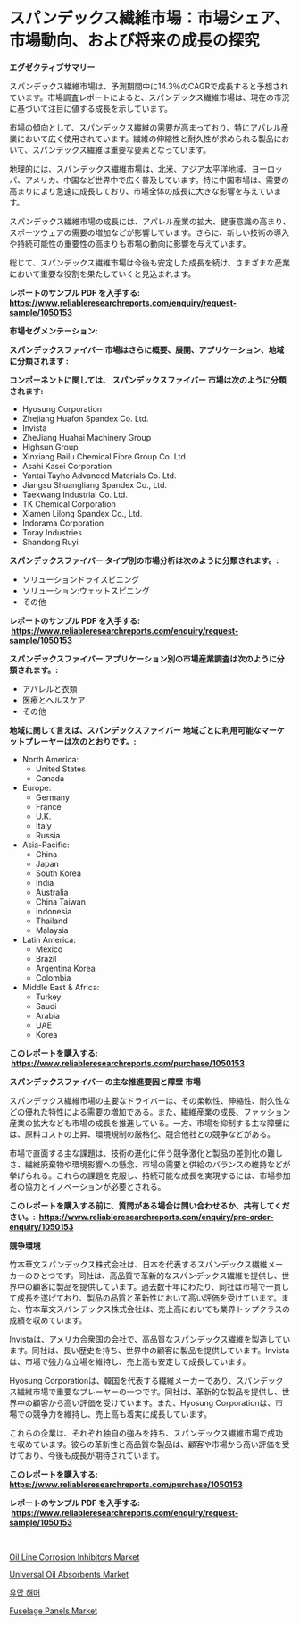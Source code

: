 <p><h1>スパンデックス繊維市場：市場シェア、市場動向、および将来の成長の探究</h1></p><p><strong>エグゼクティブサマリー</strong></p>
<p><p>スパンデックス繊維市場は、予測期間中に14.3％のCAGRで成長すると予想されています。市場調査レポートによると、スパンデックス繊維市場は、現在の市況に基づいて注目に値する成長を示しています。</p><p>市場の傾向として、スパンデックス繊維の需要が高まっており、特にアパレル産業において広く使用されています。繊維の伸縮性と耐久性が求められる製品において、スパンデックス繊維は重要な要素となっています。</p><p>地理的には、スパンデックス繊維市場は、北米、アジア太平洋地域、ヨーロッパ、アメリカ、中国など世界中で広く普及しています。特に中国市場は、需要の高まりにより急速に成長しており、市場全体の成長に大きな影響を与えています。</p><p>スパンデックス繊維市場の成長には、アパレル産業の拡大、健康意識の高まり、スポーツウェアの需要の増加などが影響しています。さらに、新しい技術の導入や持続可能性の重要性の高まりも市場の動向に影響を与えています。</p><p>総じて、スパンデックス繊維市場は今後も安定した成長を続け、さまざまな産業において重要な役割を果たしていくと見込まれます。</p></p>
<p><strong>レポートのサンプル PDF を入手する: <a href="https://www.reliableresearchreports.com/enquiry/request-sample/1050153">https://www.reliableresearchreports.com/enquiry/request-sample/1050153</a></strong></p>
<p><strong>市場セグメンテーション:</strong></p>
<p><strong> スパンデックスファイバー 市場はさらに概要、展開、アプリケーション、地域に分類されます :</strong></p>
<p><strong>コンポーネントに関しては、 スパンデックスファイバー 市場は次のように分類されます: &nbsp;</strong></p>
<p><ul><li>Hyosung Corporation</li><li>Zhejiang Huafon Spandex Co. Ltd.</li><li>Invista</li><li>ZheJiang Huahai Machinery Group</li><li>Highsun Group</li><li>Xinxiang Bailu Chemical Fibre Group Co. Ltd.</li><li>Asahi Kasei Corporation</li><li>Yantai Tayho Advanced Materials Co. Ltd.</li><li>Jiangsu Shuangliang Spandex Co., Ltd.</li><li>Taekwang Industrial Co. Ltd.</li><li>TK Chemical Corporation</li><li>Xiamen Lilong Spandex Co., Ltd.</li><li>Indorama Corporation</li><li>Toray Industries</li><li>Shandong Ruyi</li></ul></p>
<p><strong> スパンデックスファイバー タイプ別の市場分析は次のように分類されます。:</strong></p>
<p><ul><li>ソリューションドライスピニング</li><li>ソリューション:ウェットスピニング</li><li>その他</li></ul></p>
<p><strong>レポートのサンプル PDF を入手する: &nbsp;<a href="https://www.reliableresearchreports.com/enquiry/request-sample/1050153">https://www.reliableresearchreports.com/enquiry/request-sample/1050153</a></strong></p>
<p><strong> スパンデックスファイバー アプリケーション別の市場産業調査は次のように分類されます。:</strong></p>
<p><ul><li>アパレルと衣類</li><li>医療とヘルスケア</li><li>その他</li></ul></p>
<p><strong>地域に関して言えば、スパンデックスファイバー 地域ごとに利用可能なマーケットプレーヤーは次のとおりです。:</strong></p>
<p><ul>
    <li>
        North America:
        <ul>
            <li>United States</li>
            <li>Canada</li>
        </ul>
    </li>
    <li>
        Europe:
        <ul>
            <li>Germany</li>
            <li>France</li>
            <li>U.K.</li>
            <li>Italy</li>
            <li>Russia</li>
        </ul>
    </li>
    <li>
        Asia-Pacific:
        <ul>
            <li>China</li>
            <li>Japan</li>
            <li>South Korea</li>
            <li>India</li>
            <li>Australia</li>
            <li>China Taiwan</li>
            <li>Indonesia</li>
            <li>Thailand</li>
            <li>Malaysia</li>
        </ul>
    </li>
    <li>
        Latin America:
        <ul>
            <li>Mexico</li>
            <li>Brazil</li>
            <li>Argentina Korea</li>
            <li>Colombia</li>
        </ul>
    </li>
    <li>
        Middle East & Africa:
        <ul>
            <li>Turkey</li>
            <li>Saudi</li>
            <li>Arabia</li>
            <li>UAE</li>
            <li>Korea</li>
        </ul>
    </li>
    </ul></p>
<p><strong>このレポートを購入する: &nbsp;<a href="https://www.reliableresearchreports.com/purchase/1050153">https://www.reliableresearchreports.com/purchase/1050153</a></strong></p>
<p><strong>スパンデックスファイバー の主な推進要因と障壁 市場</strong></p>
<p><p>スパンデックス繊維市場の主要なドライバーは、その柔軟性、伸縮性、耐久性などの優れた特性による需要の増加である。また、繊維産業の成長、ファッション産業の拡大なども市場の成長を推進している。一方、市場を抑制する主な障壁には、原料コストの上昇、環境規制の厳格化、競合他社との競争などがある。</p><p>市場で直面する主な課題は、技術の進化に伴う競争激化と製品の差別化の難しさ、繊維廃棄物や環境影響への懸念、市場の需要と供給のバランスの維持などが挙げられる。これらの課題を克服し、持続可能な成長を実現するには、市場参加者の協力とイノベーションが必要とされる。</p></p>
<p><strong>このレポートを購入する前に、質問がある場合は問い合わせるか、共有してください。:&nbsp; <a href="https://www.reliableresearchreports.com/enquiry/pre-order-enquiry/1050153">https://www.reliableresearchreports.com/enquiry/pre-order-enquiry/1050153</a></strong></p>
<p><strong>競争環境</strong></p>
<p><p>竹本華文スパンデックス株式会社は、日本を代表するスパンデックス繊維メーカーのひとつです。同社は、高品質で革新的なスパンデックス繊維を提供し、世界中の顧客に製品を提供しています。過去数十年にわたり、同社は市場で一貫して成長を遂げており、製品の品質と革新性において高い評価を受けています。また、竹本華文スパンデックス株式会社は、売上高においても業界トップクラスの成績を収めています。</p><p>Invistaは、アメリカ合衆国の会社で、高品質なスパンデックス繊維を製造しています。同社は、長い歴史を持ち、世界中の顧客に製品を提供しています。Invistaは、市場で強力な立場を維持し、売上高も安定して成長しています。</p><p>Hyosung Corporationは、韓国を代表する繊維メーカーであり、スパンデックス繊維市場で重要なプレーヤーの一つです。同社は、革新的な製品を提供し、世界中の顧客から高い評価を受けています。また、Hyosung Corporationは、市場での競争力を維持し、売上高も着実に成長しています。</p><p>これらの企業は、それぞれ独自の強みを持ち、スパンデックス繊維市場で成功を収めています。彼らの革新性と高品質な製品は、顧客や市場から高い評価を受けており、今後も成長が期待されています。</p></p>
<p><strong>このレポートを購入する: &nbsp; <a href="https://www.reliableresearchreports.com/purchase/1050153">https://www.reliableresearchreports.com/purchase/1050153</a></strong></p>
<p><strong>レポートのサンプル PDF を入手する: &nbsp;<a href="https://www.reliableresearchreports.com/enquiry/request-sample/1050153">https://www.reliableresearchreports.com/enquiry/request-sample/1050153</a></strong><strong></strong></p>
<p>&nbsp;</p>
<p><p><a href="https://view.publitas.com/reportprime-1/oil-line-corrosion-inhibitors-market-size-market-trends-and-growth-outlook-forecasted-for-period-from-2023-to-2030/">Oil Line Corrosion Inhibitors Market</a></p><p><a href="https://lydian-appliance-61d.notion.site/Universal-Oil-Absorbents-Market-with-the-goal-of-estimating-the-market-size-and-future-growth-potent-787a4aadbfe04e94a7190f7231c6336f">Universal Oil Absorbents Market</a></p><p><a href="https://github.com/fredrickeglers/Market-Research-Report-List-1/blob/main/4553316188081.md">유압 해머</a></p><p><a href="https://github.com/Sherrillcrooksxa8i18ucf2m/Market-Research-Report-List-1/blob/main/fuselage-panels-market.md">Fuselage Panels Market</a></p></p>